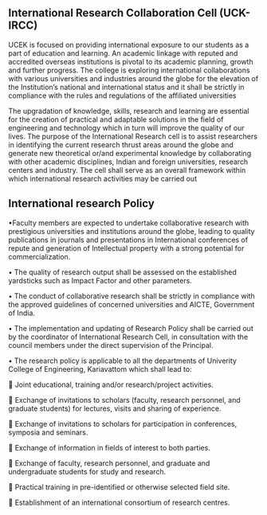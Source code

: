 <div align="left" class="contentDiv">
<h2>International Research Collaboration Cell (UCK-IRCC)</h2>
<p>UCEK is focused on providing international exposure to our students as a part of education and learning. An academic linkage with reputed and accredited overseas institutions is pivotal to its academic planning, growth and further progress. The college is exploring international collaborations with various universities and industries around the globe for the elevation of the Institution’s national and international status and it shall be strictly in compliance with the rules and regulations of the affiliated universities </p>
<p>The upgradation of knowledge, skills, research and learning are essential for the creation of practical and adaptable solutions in the field of engineering and technology which in turn will improve the quality of our lives. The purpose of the International Research cell is to assist researchers in identifying the current research thrust areas around the globe and generate new theoretical or/and experimental knowledge by collaborating with other academic disciplines, Indian and foreign universities, research centers and industry. The cell shall serve as an overall framework within which international research activities may be carried out</p>
<h2>International research Policy</h2>
<p>•Faculty members are expected to undertake collaborative research with prestigious universities and institutions around the globe, leading to quality publications in journals and presentations in International conferences of repute and generation of Intellectual property with a strong potential for commercialization.</p>
<p>•    The quality of research output shall be assessed on the established yardsticks such as Impact Factor and other parameters.</p>
<p>•    The conduct of collaborative research shall be strictly in compliance with the approved guidelines of concerned universities and AICTE, Government of India.</p>
<p>•    The implementation and updating of Research Policy shall be carried out by the coordinator of International Research Cell, in consultation with the council members under the direct supervision of the Principal.</p>
<p>•    The research policy is applicable to all the departments of Univerity College of Engineering, Kariavattom which shall lead to:</p>
<p>    Joint educational, training and/or research/project activities.</p>
<p>    Exchange of invitations to scholars (faculty, research personnel, and graduate students) for lectures, visits and sharing of experience.</p>
<p>    Exchange of invitations to scholars for participation in conferences, symposia and seminars.</p>
<p>    Exchange of information in fields of interest to both parties.</p>
<p>    Exchange of faculty, research personnel, and graduate and undergraduate students for study and research.</p>
<p>    Practical training in pre-identified or otherwise selected field site.</p>
<p>    Establishment of an international consortium of research centres.


</p>
</div>
